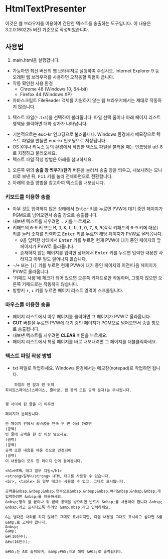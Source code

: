 # HtmlTextPresenter

이것은 웹 브라우저를 이용하여 간단한 텍스트를 송출하는 도구입니다. 이 내용은 3.2.0.160225 버전 기준으로 작성되었습니다.

## 사용법

1. main.html을 실행합니다.
  - 가능하면 최신 버전의 웹 브라우저로 실행하여 주십시오. Internet Explorer 9 등 오래된 웹 브라우저를 사용하면 오작동할 위험이 큽니다.
  - 작동 확인한 사용 환경
    - Chrome 48 (Windows 10, 64-bit)
    - Firefox 44 (Windows XP)
  - 자바스크립트 FileReader 객체를 지원하지 않는 웹 브라우저에서는 제대로 작동하지 않습니다.
1. 텍스트 파일(`*.txt`)을 선택하여 불러옵니다. 파일 선택 폼이나 아래 페이지 리스트 영역을 클릭하면 대화 상자가 나타납니다.
  - 기본적으로는 euc-kr 인코딩으로 불러옵니다. Windows 환경에서 메모장으로 텍스트 파일을 만들면 euc-kr 인코딩으로 저장됩니다.
  - OS X이나 리눅스 등의 환경에서 작업한 텍스트 파일을 불러올 때는 인코딩을 utf-8로 지정하고 불러오세요.
  - 텍스트 파일 작성 방법은 아래를 참고하세요.
1. 오른쪽 위의 **송출 창 띄우기/닫기** 버튼을 눌러서 송출 창을 띄우고, 내보내려는 모니터로 보낸 뒤, <kbd>F11</kbd> 키를 눌러 전체화면으로 전환합니다.
1. 아래의 송출 방법을 참고하여 텍스트를 내보냅니다.

### 키보드를 이용한 송출

- 아무 것도 입력하지 않은 상태에서 <kbd>Enter</kbd> 키를 누르면 PVW에 대기 중인 페이지가 PGM으로 넘어오면서 송출 창으로 송출됩니다.
- 내보낸 텍스트를 지우려면 <kbd>.</kbd> 키를 누르세요.
- 키패드의 <kbd>0</kbd>-</kbd>9</kbd> 키 또는 <kbd>M</kbd>, <kbd>J</kbd>, <kbd>K</kbd>, <kbd>L</kbd>, <kbd>U</kbd>, <kbd>I</kbd>, <kbd>O</kbd>, <kbd>7</kbd>, <kbd>8</kbd>, <kbd>9</kbd>(각각 키패드의 <kbd>0</kbd>-<kbd>9</kbd> 키에 대응) 키를 눌러 숫자를 입력하고 <kbd>Enter</kbd> 키를 누르면 해당 페이지가 PVW로 올라옵니다.
  - <kbd>0</kbd>을 입력한 상태에서 <kbd>Enter</kbd> 키를 누르면 현재 PVW에 대기 중인 페이지의 앞 페이지가 PVW로 올라옵니다.
  - 존재하지 않는 페이지를 입력한 상태에서 <kbd>Enter</kbd> 키를 누르면 입력한 내용만 사라지고 아무 일도 일어나지 않습니다.
- <kbd>-</kbd>/<kbd>+</kbd> 또는 <kbd>[</kbd>/<kbd>]</kbd> 키를 누르면 현재 PVW에 대기 중인 페이지의 이전/다음 페이지가 PVW로 올라옵니다.
- '키패드 사용'에 체크가 되어 있으면 오른쪽 키패드로만 작동하며, 그렇지 않으면 오른쪽 키패드로는 작동하지 않습니다.
- 방향키 <kbd>↑</kbd>, <kbd>↓</kbd> 키를 누르면 페이지 리스트 영역이 스크롤됩니다.

### 마우스를 이용한 송출

- 페이지 리스트에서 아무 페이지를 클릭하면 그 페이지가 PVW로 올라옵니다.
- **CUT** 버튼을 누르면 PVW에 대기 중인 페이지가 PGM으로 넘어오면서 송출 창으로 송출됩니다.
- 내보낸 텍스트를 지우려면 **CLEAR** 버튼을 누르세요.
- 페이지 리스트에서 특정 페이지를 바로 내보내려면 그 페이지를 더블클릭하세요.

### 텍스트 파일 작성 방법

- txt 파일로 작업하세요. Windows 환경에서는 메모장(notepad)로 작업하면 됩니다.
```
	파일의 맨 앞과 맨 뒤의
화이트스페이스(스페이스, 줄바꿈, 탭 등의 모든 공백 문자)는 무시됩니다.   
  
```
```
행 사이에 한 줄을 더 띄우면

페이지가 분리됩니다.
```
```
한 페이지 안에서 줄바꿈을 연속 두 번 이상 하려면
(공백)
빈 줄에 공백을 한 칸 이상 넣으세요.
(공백)
(공백)
공백 또한 내용을 채운 것으로 인정되어
(공백)
이 내용들이 모두 한 페이지 안에 들어옵니다.
```
```
<h1>HTML 태그 일부 지원</h1>
<strong>일부</strong> HTML 태그를 사용할 수 있습니다.
<br>, <table> 등 일부 태그는 사용할 수 없고, 그대로 표시됩니다.
```
```
공백을&nbsp;&nbsp;&nbsp;연속으로&nbsp;&nbsp;&nbsp;여러&nbsp;&nbsp;&nbsp;개 입력하려면 &nbsp;를 이용하세요.
&nbsp;행의 앞 끝이나 뒤 끝에 공백을 넣으려면 반드시 &nbsp;를 사용해야 합니다.&nbsp;
&nbsp;라고 표시되도록 하려면 &amp;nbsp;라고 입력하세요.

&는 별다른 처리를 하지 않아도 그대로 표시되지만, 다음 내용을 그대로 표시하고 싶다면 &를 &amp;로 고쳐야 합니다.
&nbsp;
&amp;
&#(10진수);
&#x(16진수);

&#65;는 A로 출력되며, &amp;#65;라고 해야 &#65;로 출력됩니다.
```
